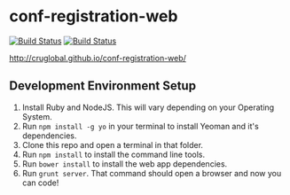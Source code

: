 conf-registration-web
=====================
[![Build Status](https://travis-ci.org/CruGlobal/conf-registration-web.png?branch=master)](https://travis-ci.org/CruGlobal/conf-registration-web)
[![Build Status](https://drone.io/github.com/CruGlobal/conf-registration-web/status.png)](https://drone.io/github.com/CruGlobal/conf-registration-web/latest)

http://cruglobal.github.io/conf-registration-web/

## Development Environment Setup
1. Install Ruby and NodeJS. This will vary depending on your Operating System.
2. Run `npm install -g yo` in your terminal to install Yeoman and it's dependencies.
3. Clone this repo and open a terminal in that folder.
3. Run `npm install` to install the command line tools.
3. Run `bower install` to install the web app dependencies.
4. Run `grunt server`. That command should open a browser and now you can code!

